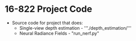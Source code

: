 # 16-822 Project Code


* Source code for project that does:
	- Single-view depth estimation - '''./depth_estimation/'''
	- Neural Radiance Fields - "run_nerf.py"


